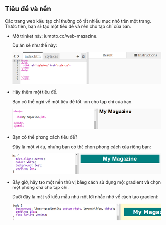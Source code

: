 ## Tiêu đề và nền

Các trang web kiểu tạp chí thường có rất nhiều mục nhỏ trên một trang. Trước tiên, bạn sẽ tạo một tiêu đề và nền cho tạp chí của bạn.

+ Mở trinket này: <a href="http://jumpto.cc/web-magazine" target="_blank">jumpto.cc/web-magazine</a>.
    
    Dự án sẽ như thế này:
    
    ![ảnh chụp màn hình](images/magazine-starter.png)

+ Hãy thêm một tiêu đề.
    
    Bạn có thể nghĩ về một tiêu đề tốt hơn cho tạp chí của bạn.
    
    ![ảnh chụp màn hình](images/magazine-heading.png)

+ Bạn có thể phong cách tiêu đề?
    
    Đây là một ví dụ, nhưng bạn có thể chọn phong cách của riêng bạn:
    
    ![ảnh chụp màn hình](images/magazine-heading-style.png)

+ Bây giờ, hãy tạo một nền thú vị bằng cách sử dụng một gradient và chọn một phông chữ cho tạp chí.
    
    Dưới đây là một số kiểu mẫu như một lời nhắc nhở về cách tạo gradient:
    
    ![ảnh chụp màn hình](images/magazine-background.png)